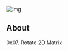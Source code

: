 ![img](https://assets.imaginablefutures.com/media/images/ALX_Logo.max-200x150.png)

## About

0x07. Rotate 2D Matrix
